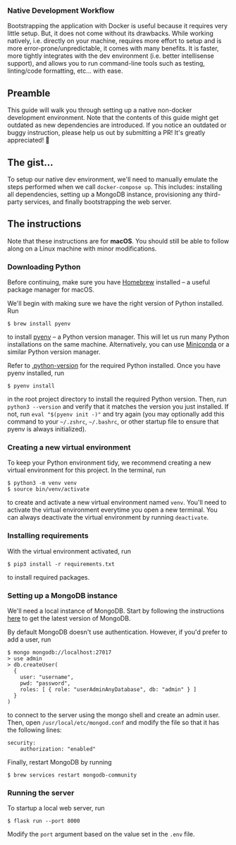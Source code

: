 ### Native Development Workflow
Bootstrapping the application with Docker is useful because it requires very little setup.
But, it does not come without its drawbacks. While working natively, i.e. directly on your machine,
requires more effort to setup and is more error-prone/unpredictable, it comes with many benefits.
It is faster, more tightly integrates with the dev environment (i.e. better intellisense support),
and allows you to run command-line tools such as testing, linting/code formatting, etc... with ease.

## Preamble

This guide will walk you through setting up a native non-docker development environment. Note that
the contents of this guide might get outdated as new dependencies are introduced. If you notice
an outdated or buggy instruction, please help us out by submitting a PR! It's greatly appreciated! 🙂

## The gist...

To setup our native dev environment, we'll need to manually emulate the steps performed when we call
``docker-compose up``. This includes: installing all dependencies, setting up a MongoDB instance,
provisioning any third-party services, and finally bootstrapping the web server.

## The instructions

Note that these instructions are for **macOS**. You should still be able to follow along on a Linux
machine with minor modifications.

### Downloading Python

Before continuing, make sure you have [Homebrew](https://brew.sh/) installed – a useful package
manager for macOS.

We'll begin with making sure we have the right version of Python installed. Run 
```
$ brew install pyenv
```
to install [pyenv](https://github.com/pyenv/pyenv) – a Python version manager. This will let us run many Python
installations on the same machine. Alternatively, you can use [Miniconda](https://docs.conda.io/en/latest/miniconda.html) or a similar Python version manager.

Refer to [.python-version](.python-version) for the required Python installed. Once you have pyenv
installed, run
```
$ pyenv install
```
in the root project directory to install the required Python version. Then, run
``python3 --version`` and verify that it matches the version you just installed. If not,
run ``eval "$(pyenv init -)"`` and try again (you may optionally add this command to your
``~/.zshrc``, ``~/.bashrc``, or other startup file to ensure that pyenv is always initialized).

### Creating a new virtual environment
To keep your Python environment tidy, we recommend creating a new virtual environment for this
project. In the terminal, run
```
$ python3 -m venv venv
$ source bin/venv/activate
```
to create and activate a new virtual environment named ``venv``. You'll need to activate the
virtual environment everytime you open a new terminal. You can always deactivate the virtual
environment by running ``deactivate``.

### Installing requirements
With the virtual environment activated, run
```
$ pip3 install -r requirements.txt
```
to install required packages.

### Setting up a MongoDB instance

We'll need a local instance of MongoDB. Start by following the instructions
[here](https://www.mongodb.com/docs/manual/tutorial/install-mongodb-on-os-x/) to get the latest
version of MongoDB.

By default MongoDB doesn't use authentication. However, if you'd prefer to add a user, run
```
$ mongo mongodb://localhost:27017
> use admin
> db.createUser(
  {
    user: "username",
    pwd: "password",
    roles: [ { role: "userAdminAnyDatabase", db: "admin" } ]
  }
)
```
to connect to the server using the mongo shell and create an admin user. Then, open
``/usr/local/etc/mongod.conf`` and modify the file so that it has the following lines:
```
security:
    authorization: "enabled"
```
Finally, restart MongoDB by running
```
$ brew services restart mongodb-community
```

### Running the server
To startup a local web server, run
```
$ flask run --port 8000
```
Modify the ``port`` argument based on the value set in the ``.env`` file.